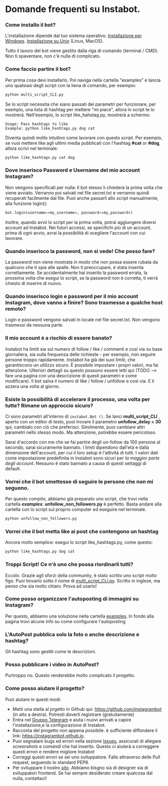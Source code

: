 # Domande frequenti su Instabot.

### Come installo il bot?

L'installazione dipende dal tuo sistema operativo. [Installazione per Windows](/docs/it/Installation_on_Windows.md). [Installazione su Unix](/docs/it/Installation_on_Unix.md) (Linux, MacOS).

Tutto il lavoro del bot viene gestito dalla riga di comando (terminal / CMD). Non ti spaventare, non c'è nulla di complicato.

### Come faccio partire il bot?

Per prima cosa devi installarlo. Poi naviga nella cartella "examples" e lancia uno qualsiasi degli script con la liena di comando, per esempio:


``` python
python multi_script_CLI.py
```

Se lo script necessita che siano passati dei parametri per funzionare, per esempio, una lista di hashtag per mettere "mi piace", allora lo script te lo mostrerà. Nell'esempio, lo script like_hahstag.py, mostrerà a schermo: 
```
Usage: Pass hashtags to like
Example: python like_hashtags.py dog cat
```

Diventa quindi molto intuitivo come lavorare con questo script. Per esempio, se vuoi mettere like agli ultimi media pubblicati con l'hashtag **#cat** or **#dog**, allora scrivi nel terminale:
``` python
python like_hashtags.py cat dog
```

### Dove inserisco Password e Username del mio account Instagram?

Non vengono specificati per nulla: Il bot stesso li chiederà la prima volta che viene avviato. Verranno poi salvati nel file secret.txt
e verranno quindi recuperati facilmente dal file. Puoi anche passarli allo script manualmente, alla funzione login():
``` python
bot.login(username=«my_username», password=«my_password»)
```

Inoltre, quando avvii lo script per la prima volta, potrai aggiungere diversi account ad Instabot. Nei futuri accessi, se specifichi più di un account, prima di ogni avvio, avrai la possibilità di scegliere l'account con cui lavorare.

### Quando inserisco la password, non si vede! Che posso fare?

La password non viene mostrata in modo che non possa essere rubata da qualcuno che ti spia alle spalle. Non ti preoccupare, è stata inserita correttamente. Se accidentalmente hai inserito la password errata, la prossima volta che esegui lo script, se la password non è corretta, ti verrà chiesto di inserire di nuovo.

### Quando inserisco login e password per il mio account Instagram, dove vanno a finire? Sono trasmesse a qualche host remoto?

Login e password vengono salvati in locale nel file secret.txt. Non vengono trasmessi da nessuna parte.

### Il mio account è a rischio di essere banato?

Instabot ha limiti sia sul numero di follow / like / commenti e così via su base giornaliera, sia sulla frequenza delle richieste - per esempio, non seguire persone troppo rapidamente. Instabot ha già dei suoi limiti, che garantiscono un utilizzo sicuro. È possibile impostare i propri valori, ma fai attenzione. 
Ulteriori dettagli su questo possono essere letti qui (TODO --> fare una pagina con una descrizione di questi parametri e come modificare). Il bot salva il numero di like / follow / unfollow e così via. E li azzera una volta al giorno.

### Esiste la possibilità di accelerare il processo, una volta per tutte? Rimane un approccio sicuro?

Ci sono parametri all'interno di `instabot.Bot ()`. Se lanci __multi_script_CLI__ , aperto con un editor di testo, puoi trovare  il parametro __unfollow_delay = 30__ qui, cambialo con ciò che preferisci. Similmente, puoi cambiare altri parametri nello stesso modo. Ma attenzione, potrebbe essere pericoloso.

Sarai d'accordo con me che se fai partire degli un-follow da 100 persone al secondo, sarai sicuramente bannato. I limiti dipendono dall'età e dalla dimensione dell'account, per cui il loro setup  è l'attività di tutti. I valori dati come impostazione predefinita in Instabot sono sicuri per _la maggior parte degli account_. Nessuno è stato bannato a causa di questi settaggi di default.

### Vorrei che il bot smettesse di seguire le persone che non mi seguono.

Per questo compito, abbiamo già preparato uno script, che trovi nella cartella ***examples***: __unfollow_non_followers.py__ è perfetto. 
Basta andare alla cartella con lo script sul proprio computer ed eseguire nel terminale.

``` python
python unfollow_non_followers.py
```

### Vorrei che il bot metta like ai post che contengono un hashtag 

Ancora molto semplice: esegui lo script like_hashtags.py, come questo:

``` python
python like_hashtags.py dog cat
```

### Troppi Script! Ce n'è uno che possa riordinarli tutti?

Eccolo. Grazie agli sforzi della community, è stato scritto uno script molto figo. Puoi trovarlo sotto il nome di [multi_script_CLI.py](/examples/multi_script_CLI.py). Scritto in inglese, ma penso che sia molto chiaro. Prova ad usarlo! 

### Come posso organizzare l'autoposting di immagini su Instagram?

Per questo, abbiamo una soluzione nella cartella [examples](/examples/autopost). In fondo alla pagina trovi alcune info su come configurare l'autoposting

### L'AutoPost pubblica solo la foto o anche descrizione e hashtag?

Gli hashtag sono gestiti come le descrizioni.

### Posso pubblicare i video in AutoPost?

Purtroppo no. Questo renderebbe molto complicato il progetto.

### Come posso aiutare il progetto?

Puoi aiutare in questi modi:
* Metti una stella al prgetto in Github qui: https://github.com/instagrambot (in alto a destra). Potresti doverti registrare (gratuitamente)
* Entra nel [Gruppo Telegram](https://t.me/instabotproject) e aiuta i nuovi arrivati a capire l'installazione,e la configurazione di Instabot. 
* Racconta del progetto non appena possibile. è sufficiente diffondere il link: https://instagrambot.github.io.
* Puoi segnalare bugs ed errori nella sezione [Issues](https://github.com/instagrambot/instabot/issues), assicurati di allegare _screenshots_ e _comandi_ che hai inserito. Questo ci aiuterà a correggere questi errori e rendere migliore Instabot
* Correggi questi errori se sei uno sviluppatore. Fallo attraverso delle Pull request, seguendo lo standard PEP8.
* Per sviluppare il nostro [sito](https://github.com/instagrambot/instagrambot.github.io). Abbiamo bisgno sia di designer sia di sviluppatori frontend. Se hai sempre desiderato creare qualcosa dal nulla, contattaci!
